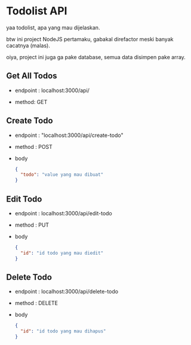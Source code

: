 # Todolist API

yaa todolist, apa yang mau dijelaskan.

btw ini project NodeJS pertamaku, gabakal direfactor meski banyak cacatnya (malas). 

oiya, project ini juga ga pake database, semua data disimpen pake array.

## Get All Todos

- endpoint : localhost:3000/api/

- method: GET

## Create Todo

- endpoint : "localhost:3000/api/create-todo"

- method : POST

- body
  ```json
  {
    "todo": "value yang mau dibuat"
  }
  ```

## Edit Todo

- endpoint : localhost:3000/api/edit-todo

- method : PUT

- body
  ```json
  {
    "id": "id todo yang mau diedit"
  }
  ```

## Delete Todo

- endpoint : localhost:3000/api/delete-todo

- method : DELETE

- body
  ```json
  {
    "id": "id todo yang mau dihapus"
  }
  ```